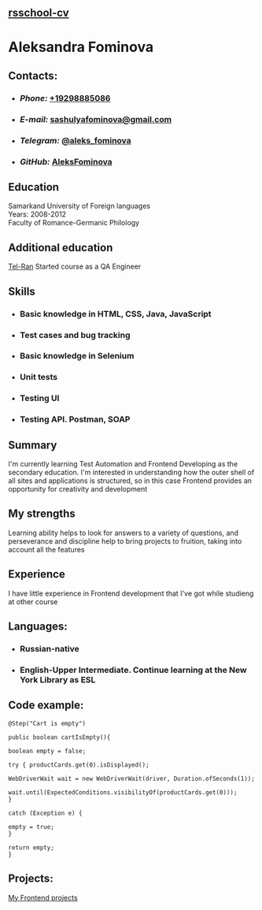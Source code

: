 ## [rsschool-cv]()

# Aleksandra Fominova
## Contacts:
- ### ***Phone:*** [+19298885086]()
- ### ***E-mail:*** [sashulyafominova@gmail.com]()
- ### ***Telegram:*** [@aleks_fominova]()
- ### ***GitHub:*** [AleksFominova](https://github.com/AleksFominova)

## Education
Samarkand University of Foreign languages<br> Years: 2008-2012<br> Faculty of Romance-Germanic Philology

## Additional education
[Tel-Ran](https://tel-ran.de/)  Started course as a QA Engineer

## Skills
- ### Basic knowledge in HTML, CSS, Java, JavaScript
- ### Test cases and bug tracking
- ### Basic knowledge in Selenium
- ### Unit tests
- ### Testing UI
- ### Testing API. Postman, SOAP

## Summary
I'm currently learning Test Automation and Frontend Developing as the secondary education. I'm interested in understanding how the outer shell of all sites and applications is structured, so in this case Frontend provides an opportunity for creativity and development


## My strengths
Learning ability helps to look for answers to a variety of questions, and perseverance and discipline help to bring projects to fruition, taking into account all the features


## Experience
I have little experience in Frontend development that I've got while studieng at other course


## Languages:
- ### Russian-native
- ### English-Upper Intermediate. Continue learning at the New York Library as ESL

## Code example:
``` 
@Step("Cart is empty")

public boolean cartIsEmpty(){  

boolean empty = false; 

try { productCards.get(0).isDisplayed();  

WebDriverWait wait = new WebDriverWait(driver, Duration.ofSeconds(1)); 

wait.until(ExpectedConditions.visibilityOf(productCards.get(0))); 
}

catch (Exception e) { 

empty = true; 
}

return empty; 
}
```


## Projects:
[My Frontend projects](https://github.com/AleksFominova/Projects)